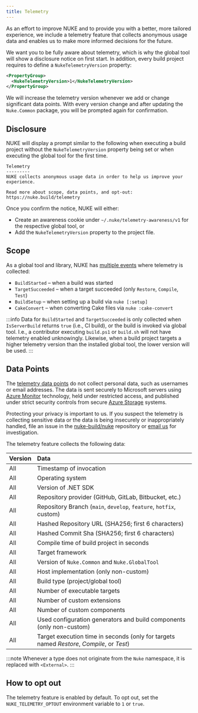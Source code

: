 ```yaml
---
title: Telemetry
---
```


As an effort to improve NUKE and to provide you with a better, more tailored experience, we include a telemetry feature that collects anonymous usage data and enables us to make more informed decisions for the future.

We want you to be fully aware about telemetry, which is why the global tool will show a disclosure notice on first start. In addition, every build project requires to define a `NukeTelemetryVersion` property:

```xml title="_build.csproj"
<PropertyGroup>
  <NukeTelemetryVersion>1</NukeTelemetryVersion>
</PropertyGroup>
```

We will increase the telemetry version whenever we add or change significant data points. With every version change and  after updating the `Nuke.Common` package, you will be prompted again for confirmation.

## Disclosure

NUKE will display a prompt similar to the following when executing a build project without the `NukeTelemetryVersion` property being set or when executing the global tool for the first time.

```text
Telemetry
---------
NUKE collects anonymous usage data in order to help us improve your experience.

Read more about scope, data points, and opt-out: https://nuke.build/telemetry
```

Once you confirm the notice, NUKE will either:

- Create an awareness cookie under `~/.nuke/telemetry-awareness/v1` for the respective global tool, or
- Add the `NukeTelemetryVersion` property to the project file.

## Scope

As a global tool and library, NUKE has [multiple events](https://github.com/nuke-build/nuke/blob/master/source/Nuke.Build/Telemetry/Telemetry.Events.cs) where telemetry is collected:

- `BuildStarted` – when a build was started
- `TargetSucceeded` – when a target succeeded (only `Restore`, `Compile`, `Test`)
- `BuildSetup` – when setting up a build via `nuke [:setup]`
- `CakeConvert` – when converting Cake files via `nuke :cake-convert`

:::info
Data for `BuildStarted` and `TargetSucceeded` is only collected when `IsServerBuild` returns `true` (i.e., CI build), or the build is invoked via global tool. I.e., a contributor executing `build.ps1` or `build.sh` will not have telemetry enabled unknowingly. Likewise, when a build project targets a higher telemetry version than the installed global tool, the lower version will be used.
:::

## Data Points

The [telemetry data points](https://github.com/nuke-build/nuke/blob/master/source/Nuke.Build/Telemetry/Telemetry.Properties.cs) do not collect personal data, such as usernames or email addresses. The data is sent securely to Microsoft servers using [Azure Monitor](https://azure.microsoft.com/services/monitor/) technology, held under restricted access, and published under strict security controls from secure [Azure Storage](https://azure.microsoft.com/services/storage/) systems.

Protecting your privacy is important to us. If you suspect the telemetry is collecting sensitive data or the data is being insecurely or inappropriately handled, file an issue in the [nuke-build/nuke](https://github.com/nuke-build/nuke) repository or [email us](mailto:info@nuke.build?subject=Telemetry) for investigation.

The telemetry feature collects the following data:

| Version | Data                                                                                      |
|:--------|:------------------------------------------------------------------------------------------|
| All	    | Timestamp of invocation                                                                   |
| All	    | Operating system                                                                          |
| All	    | Version of .NET SDK                                                                       |
| All	    | Repository provider (GitHub, GitLab, Bitbucket, etc.)                                     |
| All	    | Repository Branch (`main`, `develop`, `feature`, `hotfix`, custom)                        |
| All	    | Hashed Repository URL (SHA256; first 6 characters)                                        |
| All	    | Hashed Commit Sha (SHA256; first 6 characters)                                            |
| All	    | Compile time of build project in seconds                                                  |
| All	    | Target framework                                                                          |
| All	    | Version of `Nuke.Common` and `Nuke.GlobalTool`                                            |
| All	    | Host implementation (only non-custom)                                                     |
| All	    | Build type (project/global tool)                                                          |
| All	    | Number of executable targets                                                              |
| All	    | Number of custom extensions                                                               |
| All	    | Number of custom components                                                               |
| All	    | Used configuration generators and build components (only non-custom)                      |
| All	    | Target execution time in seconds (only for targets named _Restore_, _Compile_, or _Test_) |

:::note
Whenever a type does not originate from the `Nuke` namespace, it is replaced with `<External>`.
:::

## How to opt out

The telemetry feature is enabled by default. To opt out, set the `NUKE_TELEMETRY_OPTOUT` environment variable to `1` or `true`.
